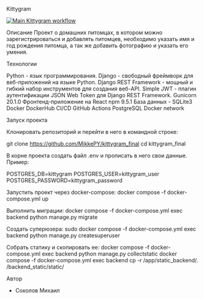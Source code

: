 Kittygram 

[![Main Kittygram workflow](https://github.com/ddr533/kittygram_final/actions/workflows/kittygram_workflow.yml/badge.svg?branch=main)](https://github.com/ddr533/kittygram_final/actions/workflows/kittygram_workflow.yml)

Описание 
Проект о домашних питомцах, в котором можно зарегистрироваться и добавлять питомцев, необходимо указать имя и год рождения питомца, а так же добавить фотографию и указать его умения. 

Технологии 

Python - язык программирования. 
Django - свободный фреймворк для веб-приложений на языке Python. 
Django REST Framework - мощный и гибкий набор инструментов для создания веб-API. 
Simple JWT - плагин аутентификации JSON Web Token для Django REST Framework. 
Gunicorn 20.1.0 
Фронтенд-приложение на React 
npm 9.5.1 
База данных - SQLite3 
Docker 
DockerHub 
CI/CD 
GitHub Actions 
PostgreSQL 
Docker network 

Запуск проекта 

Клонировать репозиторий и перейти в него в командной строке: 

git clone https://github.com/MikkePY/kittygram_final 
cd kittygram_final 

В корне проекта создать файл .env и прописать в него свои данные. Пример: 

POSTGRES_DB=kittygram 
POSTGRES_USER=kittygram_user 
POSTGRES_PASSWORD=kittygram_password 

Запустить проект через docker-compose: 
docker compose -f docker-compose.yml up 

Выполнить миграции: 
docker compose -f docker-compose.yml exec backend python manage.py migrate 

Создать суперюзера: 
sudo docker compose -f docker-compose.yml exec backend python manage.py createsuperuser 

Собрать статику и скопировать ее: 
docker compose -f docker-compose.yml exec backend python manage.py collectstatic 
docker compose -f docker-compose.yml exec backend cp -r /app/static_backend/. /backend_static/static/ 

Автор 
- Cоколов Михаил 